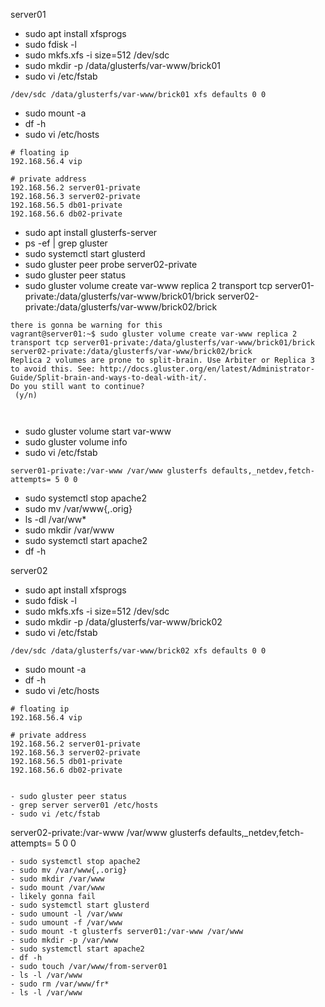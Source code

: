 server01
- sudo apt install xfsprogs
- sudo fdisk -l
- sudo mkfs.xfs -i size=512 /dev/sdc
- sudo mkdir -p /data/glusterfs/var-www/brick01
- sudo vi /etc/fstab
```
/dev/sdc /data/glusterfs/var-www/brick01 xfs defaults 0 0
```
- sudo mount -a
- df -h
- sudo vi /etc/hosts
```
# floating ip
192.168.56.4 vip

# private address
192.168.56.2 server01-private
192.168.56.3 server02-private
192.168.56.5 db01-private
192.168.56.6 db02-private
```
- sudo apt install glusterfs-server
- ps -ef | grep gluster
- sudo systemctl start glusterd
- sudo gluster peer probe server02-private
- sudo gluster peer status
- sudo gluster volume create var-www replica 2 transport tcp server01-private:/data/glusterfs/var-www/brick01/brick server02-private:/data/glusterfs/var-www/brick02/brick 

```
there is gonna be warning for this
vagrant@server01:~$ sudo gluster volume create var-www replica 2 transport tcp server01-private:/data/glusterfs/var-www/brick01/brick server02-private:/data/glusterfs/var-www/brick02/brick 
Replica 2 volumes are prone to split-brain. Use Arbiter or Replica 3 to avoid this. See: http://docs.gluster.org/en/latest/Administrator-Guide/Split-brain-and-ways-to-deal-with-it/.
Do you still want to continue?
 (y/n) 



```
- sudo gluster volume start var-www
- sudo gluster volume info
- sudo vi /etc/fstab
```
server01-private:/var-www /var/www glusterfs defaults,_netdev,fetch-attempts= 5 0 0
```
- sudo systemctl stop apache2
- sudo mv /var/www{,.orig}
- ls -dl /var/ww*
- sudo mkdir /var/www
- sudo systemctl start apache2
- df -h









server02
- sudo apt install xfsprogs
- sudo fdisk -l
- sudo mkfs.xfs -i size=512 /dev/sdc
- sudo mkdir -p /data/glusterfs/var-www/brick02
- sudo vi /etc/fstab
```
/dev/sdc /data/glusterfs/var-www/brick02 xfs defaults 0 0
```

- sudo mount -a
- df -h
- sudo vi /etc/hosts
```
# floating ip
192.168.56.4 vip

# private address
192.168.56.2 server01-private
192.168.56.3 server02-private
192.168.56.5 db01-private
192.168.56.6 db02-private


- sudo gluster peer status
- grep server server01 /etc/hosts
- sudo vi /etc/fstab
```
server02-private:/var-www /var/www glusterfs defaults,_netdev,fetch-attempts= 5 0 0
```
- sudo systemctl stop apache2
- sudo mv /var/www{,.orig}
- sudo mkdir /var/www
- sudo mount /var/www
- likely gonna fail
- sudo systemctl start glusterd
- sudo umount -l /var/www 
- sudo umount -f /var/www 
- sudo mount -t glusterfs server01:/var-www /var/www
- sudo mkdir -p /var/www 
- sudo systemctl start apache2
- df -h
- sudo touch /var/www/from-server01
- ls -l /var/www
- sudo rm /var/www/fr*
- ls -l /var/www